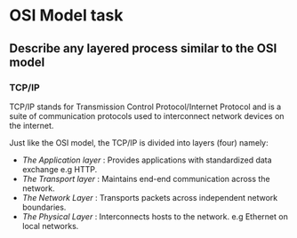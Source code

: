 # OSI Model task

## Describe any layered process similar to the OSI model

### TCP/IP

TCP/IP stands for Transmission Control Protocol/Internet Protocol and is a suite of communication protocols used to interconnect network devices on the internet.

Just like the OSI model, the TCP/IP is divided into layers (four) namely:

- _The Application layer_ : Provides applications with standardized data exchange e.g HTTP.
- _The Transport layer_ : Maintains end-end communication across the network.
- _The Network Layer_ : Transports packets across independent network boundaries.
- _The Physical Layer_ : Interconnects hosts to the network. e.g Ethernet on local networks.
